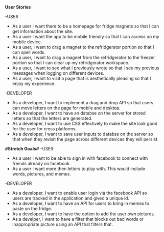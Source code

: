**User Stories**

-USER
* As a user I want there to be a homepage for fridge magnets so that I can get information about the site.
* As a user I want the app to be mobile friendly so that I can access on my mobile device.
* As a user, I want to drag a magnet to the refridgerator portion so that I can spell words.
* As a user, I want to drag a magnet from the refridgerator to the freezer portion so that I can clear up my refridgerator workspace.
* As a user, I want to see what I previously wrote so that I see my previous messages when logging on different devices.
* As a user, I want to visit a page that is aesthetically pleasing so that I enjoy my experience.

-DEVELOPER
* As a developer, I want to implement a drag and drop API so that users can move letters on the page for mobile and desktop.
* As a developer, I want to have an databse on the server for stored letters so that the letters are generated.
* As a developer, I want to use CSS effectively to make the site look good for the user for cross platforms.
* As a developer, I want to save user inputs to databse on the server so that when they revisit the page across different devices they will persist.

**#Stretch Goals#**
-USER
* As a user I want to be able to sign in with facebook to connect with friends already on facebook. 
* As a user I want more then letters to play with.  This would include words, pictures, and memes.

-DEVELOPER
* As a developer, I want to enable user login via the facebook API so users are tracked in the application and gived a unique id.
* As a developer, I want to have an API for users to bring in memes to paste on the fridge.
* As a developer, I want to have the option to add the user own pictures.
* As a develper, I want to have a filter that blocks out bad words or inappropriate picture using an API that filters that.